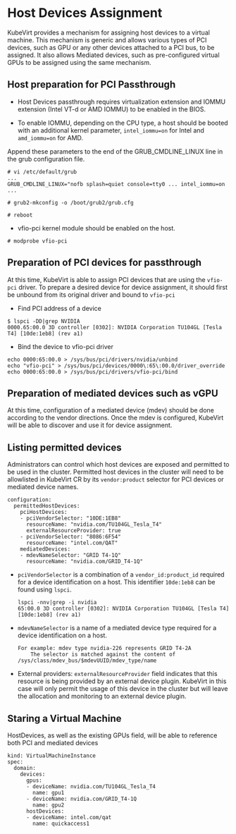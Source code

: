 # Host Devices Assignment

KubeVirt provides a mechanism for assigning host devices to a virtual machine.
This mechanism is generic and allows various types of PCI devices, such as GPU
or any other devices attached to a PCI bus, to be assigned. It also allows
Mediated devices, such as pre-configured virtual GPUs to be assigned using the
same mechanism.


## Host preparation for PCI Passthrough

 * Host Devices passthrough requires virtualization extension and IOMMU extension
(Intel VT-d or AMD IOMMU) to be enabled in the BIOS.

 * To enable IOMMU, depending on the CPU type, a host should be booted with an additional kernel parameter, `intel_iommu=on` for Intel and `amd_iommu=on`
for AMD.

Append these parameters to the end of the GRUB_CMDLINE_LINUX line in the grub
configuration file.

```
# vi /etc/default/grub
...
GRUB_CMDLINE_LINUX="nofb splash=quiet console=tty0 ... intel_iommu=on
...

# grub2-mkconfig -o /boot/grub2/grub.cfg

# reboot
```

 * vfio-pci kernel module should be enabled on the host.
```
# modprobe vfio-pci
```

## Preparation of PCI devices for passthrough

At this time, KubeVirt is able to assign PCI devices that are using the `vfio-pci` driver. To prepare a desired device for device assignment, it should first be unbound from its original driver and bound to `vfio-pci`

 * Find PCI address of a device

```
$ lspci -DD|grep NVIDIA
0000.65:00.0 3D controller [0302]: NVIDIA Corporation TU104GL [Tesla T4] [10de:1eb8] (rev a1)
```

 * Bind the device to vfio-pci driver
```
echo 0000:65:00.0 > /sys/bus/pci/drivers/nvidia/unbind
echo "vfio-pci" > /sys/bus/pci/devices/0000\:65\:00.0/driver_override
echo 0000:65:00.0 > /sys/bus/pci/drivers/vfio-pci/bind
```

## Preparation of mediated devices such as vGPU

At this time, configuration of a mediated device (mdev) should be done according to the vendor directions. Once the mdev is configured, KubeVirt will be able to discover and use it for device assignment.

## Listing permitted devices

Administrators can control which host devices are exposed and permitted to be used in the
cluster. Permitted host devices in the cluster will need to be allowlisted in KubeVirt CR by its `vendor:product` selector for PCI devices or mediated device names.

```
configuration:
  permittedHostDevices:
    pciHostDevices:
    - pciVendorSelector: "10DE:1EB8"
      resourceName: "nvidia.com/TU104GL_Tesla_T4"
      externalResourceProvider: true
    - pciVendorSelector: "8086:6F54"
      resourceName: "intel.com/QAT"
    mediatedDevices:
    - mdevNameSelector: "GRID T4-1Q"
      resourceName: "nvidia.com/GRID_T4-1Q"
```

 * `pciVendorSelector` is a combination of a `vendor_id:product_id` required for a device identification on a host. This identifier `10de:1eb8` can be found using `lspci`.

	```
	lspci -nnv|grep -i nvidia
	65:00.0 3D controller [0302]: NVIDIA Corporation TU104GL [Tesla T4] [10de:1eb8] (rev a1)
	```

 * `mdevNameSelector` is a name of a mediated device type required for a device identification on a host.
	```
	For example: mdev type nvidia-226 represents GRID T4-2A
    	The selector is matched against the content of /sys/class/mdev_bus/$mdevUUID/mdev_type/name
	```

 * External providers:
`externalResourceProvider` field indicates that this resource is being provided by an external device plugin. KubeVirt in this case will only permit the usage of this device in the cluster but will leave the allocation and monitoring to an external device plugin.


## Staring a Virtual Machine

HostDevices, as well as the existing GPUs field, will be able to reference both
PCI and mediated devices

```
kind: VirtualMachineInstance
spec:
  domain:
    devices:
      gpus:
      - deviceName: nvidia.com/TU104GL_Tesla_T4
        name: gpu1
      - deviceName: nvidia.com/GRID_T4-1Q
        name: gpu2
      hostDevices:
      - deviceName: intel.com/qat
        name: quickaccess1
```
